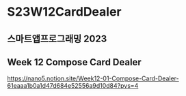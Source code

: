 # S23W12CardDealer

## 스마트앱프로그래밍 2023
## Week 12 Compose Card Dealer

https://nano5.notion.site/Week12-01-Compose-Card-Dealer-61eaaa1b0a1d47d684e52556a9d10d84?pvs=4
